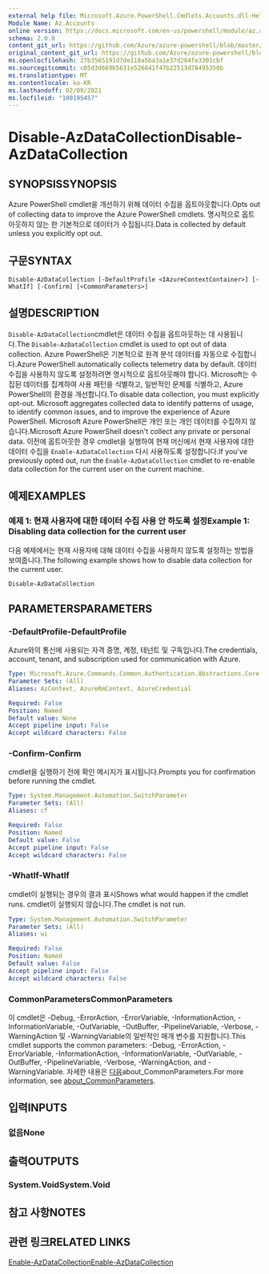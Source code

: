 ```yaml
---
external help file: Microsoft.Azure.PowerShell.Cmdlets.Accounts.dll-Help.xml
Module Name: Az.Accounts
online version: https://docs.microsoft.com/en-us/powershell/module/az.accounts/disable-azdatacollection
schema: 2.0.0
content_git_url: https://github.com/Azure/azure-powershell/blob/master/src/Accounts/Accounts/help/Disable-AzDataCollection.md
original_content_git_url: https://github.com/Azure/azure-powershell/blob/master/src/Accounts/Accounts/help/Disable-AzDataCollection.md
ms.openlocfilehash: 27b3565191d7de110a5ba3a1e37d204fe3301cbf
ms.sourcegitcommit: c05d3d669b5631e526841f47b22513d78495350b
ms.translationtype: MT
ms.contentlocale: ko-KR
ms.lasthandoff: 02/09/2021
ms.locfileid: "100195457"
---
```

# <span data-ttu-id="26cad-101">Disable-AzDataCollection</span><span class="sxs-lookup"><span data-stu-id="26cad-101">Disable-AzDataCollection</span></span>

## <span data-ttu-id="26cad-102">SYNOPSIS</span><span class="sxs-lookup"><span data-stu-id="26cad-102">SYNOPSIS</span></span>
<span data-ttu-id="26cad-103">Azure PowerShell cmdlet을 개선하기 위해 데이터 수집을 옵트아웃합니다.</span><span class="sxs-lookup"><span data-stu-id="26cad-103">Opts out of collecting data to improve the Azure PowerShell cmdlets.</span></span> <span data-ttu-id="26cad-104">명시적으로 옵트아웃하지 않는 한 기본적으로 데이터가 수집됩니다.</span><span class="sxs-lookup"><span data-stu-id="26cad-104">Data is collected by default unless you explicitly opt out.</span></span>

## <span data-ttu-id="26cad-105">구문</span><span class="sxs-lookup"><span data-stu-id="26cad-105">SYNTAX</span></span>

```
Disable-AzDataCollection [-DefaultProfile <IAzureContextContainer>] [-WhatIf] [-Confirm] [<CommonParameters>]
```

## <span data-ttu-id="26cad-106">설명</span><span class="sxs-lookup"><span data-stu-id="26cad-106">DESCRIPTION</span></span>

<span data-ttu-id="26cad-107">`Disable-AzDataCollection`cmdlet은 데이터 수집을 옵트아웃하는 데 사용됩니다.</span><span class="sxs-lookup"><span data-stu-id="26cad-107">The `Disable-AzDataCollection` cmdlet is used to opt out of data collection.</span></span> <span data-ttu-id="26cad-108">Azure PowerShell은 기본적으로 원격 분석 데이터를 자동으로 수집합니다.</span><span class="sxs-lookup"><span data-stu-id="26cad-108">Azure PowerShell automatically collects telemetry data by default.</span></span> <span data-ttu-id="26cad-109">데이터 수집을 사용하지 않도록 설정하려면 명시적으로 옵트아웃해야 합니다. Microsoft는 수집된 데이터를 집계하여 사용 패턴을 식별하고, 일반적인 문제를 식별하고, Azure PowerShell의 환경을 개선합니다.</span><span class="sxs-lookup"><span data-stu-id="26cad-109">To disable data collection, you must explicitly opt-out. Microsoft aggregates collected data to identify patterns of usage, to identify common issues, and to improve the experience of Azure PowerShell.</span></span> <span data-ttu-id="26cad-110">Microsoft Azure PowerShell은 개인 또는 개인 데이터를 수집하지 않습니다.</span><span class="sxs-lookup"><span data-stu-id="26cad-110">Microsoft Azure PowerShell doesn't collect any private or personal data.</span></span> <span data-ttu-id="26cad-111">이전에 옵트아웃한 경우 cmdlet을 실행하여 현재 머신에서 현재 사용자에 대한 데이터 수집을 `Enable-AzDataCollection` 다시 사용하도록 설정합니다.</span><span class="sxs-lookup"><span data-stu-id="26cad-111">If you've previously opted out, run the `Enable-AzDataCollection` cmdlet to re-enable data collection for the current user on the current machine.</span></span>

## <span data-ttu-id="26cad-112">예제</span><span class="sxs-lookup"><span data-stu-id="26cad-112">EXAMPLES</span></span>

### <span data-ttu-id="26cad-113">예제 1: 현재 사용자에 대한 데이터 수집 사용 안 하도록 설정</span><span class="sxs-lookup"><span data-stu-id="26cad-113">Example 1: Disabling data collection for the current user</span></span>

<span data-ttu-id="26cad-114">다음 예제에서는 현재 사용자에 대해 데이터 수집을 사용하지 않도록 설정하는 방법을 보여줍니다.</span><span class="sxs-lookup"><span data-stu-id="26cad-114">The following example shows how to disable data collection for the current user.</span></span>

```powershell
Disable-AzDataCollection
```

## <span data-ttu-id="26cad-115">PARAMETERS</span><span class="sxs-lookup"><span data-stu-id="26cad-115">PARAMETERS</span></span>

### <span data-ttu-id="26cad-116">-DefaultProfile</span><span class="sxs-lookup"><span data-stu-id="26cad-116">-DefaultProfile</span></span>

<span data-ttu-id="26cad-117">Azure와의 통신에 사용되는 자격 증명, 계정, 테넌트 및 구독입니다.</span><span class="sxs-lookup"><span data-stu-id="26cad-117">The credentials, account, tenant, and subscription used for communication with Azure.</span></span>

```yaml
Type: Microsoft.Azure.Commands.Common.Authentication.Abstractions.Core.IAzureContextContainer
Parameter Sets: (All)
Aliases: AzContext, AzureRmContext, AzureCredential

Required: False
Position: Named
Default value: None
Accept pipeline input: False
Accept wildcard characters: False
```

### <span data-ttu-id="26cad-118">-Confirm</span><span class="sxs-lookup"><span data-stu-id="26cad-118">-Confirm</span></span>

<span data-ttu-id="26cad-119">cmdlet을 실행하기 전에 확인 메시지가 표시됩니다.</span><span class="sxs-lookup"><span data-stu-id="26cad-119">Prompts you for confirmation before running the cmdlet.</span></span>

```yaml
Type: System.Management.Automation.SwitchParameter
Parameter Sets: (All)
Aliases: cf

Required: False
Position: Named
Default value: False
Accept pipeline input: False
Accept wildcard characters: False
```

### <span data-ttu-id="26cad-120">-WhatIf</span><span class="sxs-lookup"><span data-stu-id="26cad-120">-WhatIf</span></span>

<span data-ttu-id="26cad-121">cmdlet이 실행되는 경우의 결과 표시</span><span class="sxs-lookup"><span data-stu-id="26cad-121">Shows what would happen if the cmdlet runs.</span></span> <span data-ttu-id="26cad-122">cmdlet이 실행되지 않습니다.</span><span class="sxs-lookup"><span data-stu-id="26cad-122">The cmdlet is not run.</span></span>

```yaml
Type: System.Management.Automation.SwitchParameter
Parameter Sets: (All)
Aliases: wi

Required: False
Position: Named
Default value: False
Accept pipeline input: False
Accept wildcard characters: False
```

### <span data-ttu-id="26cad-123">CommonParameters</span><span class="sxs-lookup"><span data-stu-id="26cad-123">CommonParameters</span></span>

<span data-ttu-id="26cad-124">이 cmdlet은 -Debug, -ErrorAction, -ErrorVariable, -InformationAction, -InformationVariable, -OutVariable, -OutBuffer, -PipelineVariable, -Verbose, -WarningAction 및 -WarningVariable의 일반적인 매개 변수를 지원합니다.</span><span class="sxs-lookup"><span data-stu-id="26cad-124">This cmdlet supports the common parameters: -Debug, -ErrorAction, -ErrorVariable, -InformationAction, -InformationVariable, -OutVariable, -OutBuffer, -PipelineVariable, -Verbose, -WarningAction, and -WarningVariable.</span></span> <span data-ttu-id="26cad-125">자세한 내용은 [다음](/powershell/module/microsoft.powershell.core/about/about_commonparameters)about_CommonParameters.</span><span class="sxs-lookup"><span data-stu-id="26cad-125">For more information, see [about_CommonParameters](/powershell/module/microsoft.powershell.core/about/about_commonparameters).</span></span>

## <span data-ttu-id="26cad-126">입력</span><span class="sxs-lookup"><span data-stu-id="26cad-126">INPUTS</span></span>

### <span data-ttu-id="26cad-127">없음</span><span class="sxs-lookup"><span data-stu-id="26cad-127">None</span></span>

## <span data-ttu-id="26cad-128">출력</span><span class="sxs-lookup"><span data-stu-id="26cad-128">OUTPUTS</span></span>

### <span data-ttu-id="26cad-129">System.Void</span><span class="sxs-lookup"><span data-stu-id="26cad-129">System.Void</span></span>

## <span data-ttu-id="26cad-130">참고 사항</span><span class="sxs-lookup"><span data-stu-id="26cad-130">NOTES</span></span>

## <span data-ttu-id="26cad-131">관련 링크</span><span class="sxs-lookup"><span data-stu-id="26cad-131">RELATED LINKS</span></span>

[<span data-ttu-id="26cad-132">Enable-AzDataCollection</span><span class="sxs-lookup"><span data-stu-id="26cad-132">Enable-AzDataCollection</span></span>](./Enable-AzDataCollection.md)
